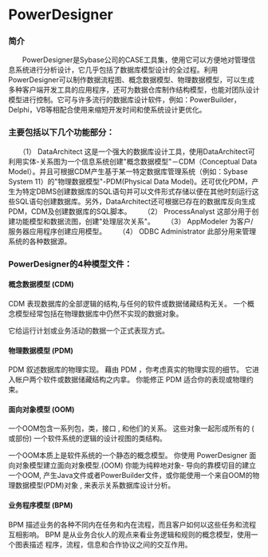 # PowerDesigner
<!-- @authro DHJT 2019-08-06 -->

### 简介
　　PowerDesigner是Sybase公司的CASE工具集，使用它可以方便地对管理信息系统进行分析设计，它几乎包括了数据库模型设计的全过程。利用PowerDesigner可以制作数据流程图、概念数据模型、物理数据模型，可以生成多种客户端开发工具的应用程序，还可为数据仓库制作结构模型，也能对团队设计模型进行控制。它可与许多流行的数据库设计软件，例如：PowerBuilder，Delphi，VB等相配合使用来缩短开发时间和使系统设计更优化。

### 主要包括以下几个功能部分：
　　（1） DataArchitect
这是一个强大的数据库设计工具，使用DataArchitect可利用实体-关系图为一个信息系统创建"概念数据模型"－CDM（Conceptual Data Model）。并且可根据CDM产生基于某一特定数据库管理系统（例如：Sybase System 11）的"物理数据模型"-PDM(Physical Data Model)。还可优化PDM，产生为特定DBMS创建数据库的SQL语句并可以文件形式存储以便在其他时刻运行这些SQL语句创建数据库。另外，DataArchitect还可根据已存在的数据库反向生成PDM，CDM及创建数据库的SQL脚本。
　　（2） ProcessAnalyst
这部分用于创建功能模型和数据流图，创建"处理层次关系"。
　　（3） AppModeler
为客户/服务器应用程序创建应用模型。
　　（4） ODBC Administrator
此部分用来管理系统的各种数据源。

### PowerDesigner的4种模型文件：

#### 概念数据模型 (CDM)
CDM 表现数据库的全部逻辑的结构,与任何的软件或数据储藏结构无关。 一个概念模型经常包括在物理数据库中仍然不实现的数据对象。

它给运行计划或业务活动的数据一个正式表现方式。

#### 物理数据模型 (PDM)
PDM 叙述数据库的物理实现。
藉由 PDM ，你考虑真实的物理实现的细节。 它进入帐户两个软件或数据储藏结构之内拿。 你能修正 PDM 适合你的表现或物理约束。

#### 面向对象模型 (OOM)
一个OOM包含一系列包，类，接口 , 和他们的关系。 这些对象一起形成所有的 ( 或部份) 一个软件系统的逻辑的设计视图的类结构。

一个OOM本质上是软件系统的一个静态的概念模型。
你使用 PowerDesigner 面向对象模型建立面向对象模型.(OOM) 你能为纯粹地对象- 导向的靠模切目的建立一个OOM, 产生Java文件或者PowerBuilder文件，或你能使用一个来自OOM的物理数据模型(PDM)对象 , 来表示关系数据库设计分析。

#### 业务程序模型 (BPM)
BPM 描述业务的各种不同内在任务和内在流程，而且客户如何以这些任务和流程互相影响。
BPM 是从业务合伙人的观点来看业务逻辑和规则的概念模型，使用一个图表描述
程序，流程，信息和合作协议之间的交互作用。

[1]: https://www.cnblogs.com/gala1021/p/8511319.html 'PowerDesigner教程系列（一）概念数据模型'
